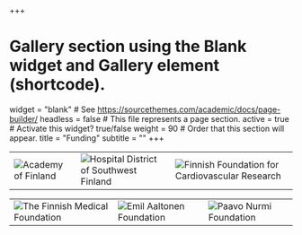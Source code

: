 +++
# Gallery section using the Blank widget and Gallery element (shortcode).
widget = "blank"  # See https://sourcethemes.com/academic/docs/page-builder/
headless = false  # This file represents a page section.
active = true  # Activate this widget? true/false
weight = 90  # Order that this section will appear.
title = "Funding"
subtitle = ""
+++



|   |   |   |
|---|---|---|
|  ![Academy of Finland](/img/akatemia.jpg)  | ![Hospital District of Southwest Finland](/img/VSSHP.png)   |![Finnish Foundation for Cardiovascular Research](/img/sydansaatio.png)|



|   |   |   |
|---|---|---|
|![The Finnish Medical Foundation](/img/laaketieteensaatio.png)       |  ![Emil Aaltonen Foundation](/img/eas.png) | ![Paavo Nurmi Foundation](/img/paavonurmi.png) |


